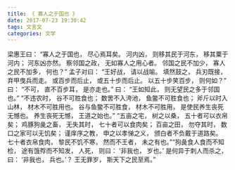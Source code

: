 ```yaml
---
title: 《 寡人之于国也 》
date: 2017-07-23 19:30:42
tags: 文言文
categories: 文学
---
```

梁惠王曰： “寡人之于国也， 尽心焉耳矣。 河内凶， 则移其民于河东， 移其粟于河内； 河东凶亦然。 察邻国之政， 无如寡人之用心者。 邻国之民不加少， 寡人之民不加多， 何也？”
孟子对曰： “王好战， 请以战喻。 填然鼓之， 兵刃既接， 弃甲曳兵而走。 或百步而后止， 或五十步而后止。 以五十步笑百步， 则何如？”<!-- more -->
曰： “不可， 直不百步耳， 是亦走也。”
曰： “王如知此， 则无望民之多于邻国也。”
“不违农时， 谷不可胜食也； 数罟不入洿池， 鱼鳖不可胜食也； 斧斤以时入山林， 材木不可胜用也。 谷与鱼鳖不可胜食， 材木不可胜用， 是使民养生丧死无憾也。 养生丧死无憾， 王道之始也。”
“五亩之宅， 树之以桑， 五十者可以衣帛矣； 鸡豚狗彘之畜， 无失其时， 七十者可以食肉矣； 百亩之田， 勿夺其时， 数口之家可以无饥矣； 谨庠序之教， 申之以孝悌之义， 颁白者不负戴于道路矣。 七十者衣帛食肉， 黎民不饥不寒， 然而不王者， 未之有也。”“狗彘食人食而不知检， 途有饿殍而不知发， 人死， 则曰： ‘非我也， 岁也。’ 是何异于刺人而杀之， 曰： ‘非我也， 兵也。’？ 王无罪岁， 斯天下之民至焉。”
